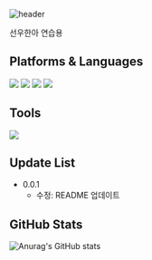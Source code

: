 ![header](https://capsule-render.vercel.app/api?type=soft&height=150&section=header&text=선우한아&fontSize=40&color=gradient&customColorList=0,2,2,5,30)

선우한아 연습용

## Platforms & Languages
<img src="https://img.shields.io/badge/React-61DAFB?style=flat-square&logo=react&logoColor=white"/>
<img src="https://img.shields.io/badge/html5-E34F26?style=flat-square&logo=react&logoColor=white"/>
<img src="https://img.shields.io/badge/css3-1572B6?style=flat-square&logo=react&logoColor=white"/>
<img src="https://img.shields.io/badge/github-181717?style=flat-square&logo=react&logoColor=white"/>

## Tools
<img src="https://img.shields.io/badge/VisualStudioCode-007ACC?style=flat-square&logo=visualstudiocode&logoColor=white"/>

## Update List
* 0.0.1
    * 수정: README 업데이트

## GitHub Stats
![Anurag's GitHub stats](https://github-readme-stats.vercel.app/api?username=yoo970925&show_icons=true&theme=radical&count_private=true)
